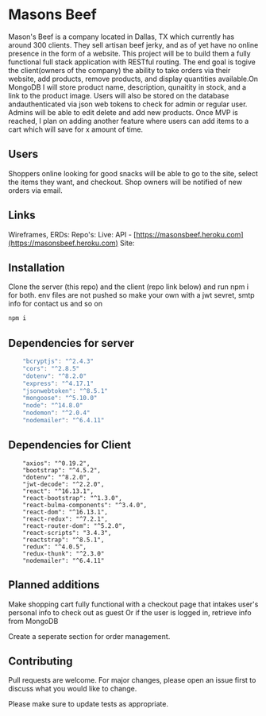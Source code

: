 # Masons Beef

Mason's Beef is a company located in Dallas, TX which currently has around 300 clients. They sell artisan beef jerky, and as of yet have no online presence in the form of a website. This project will be to build them a fully functional full stack application with RESTful routing. The end goal is togive the client(owners of the company) the ability to take orders via their website, add products, remove products, and display quantities available.On MongoDB I will store product name, description, qunaitity in stock, and a link to the product image. Users will also be stored on the database andauthenticated via json web tokens to check for admin or regular user. Admins will be able to edit delete and add new products. Once MVP is reached, I
plan on adding another feature where users can add items to a cart which will save for x amount of time.

## Users
Shoppers online looking for good snacks will be able to go to the site, select the items they want, and checkout.
Shop owners will be notified of new orders via email.

## Links

Wireframes, ERDs:
Repo's:
Live:
API - [https://masonsbeef.heroku.com](https://masonsbeef.heroku.com)
Site:

## Installation

Clone the server (this repo) and the client (repo link below) and run npm i for both.
env files are not pushed so make your own with a jwt sevret, smtp info for contact us and so on

```bash
npm i
```

## Dependencies for server

```javascript
    "bcryptjs": "^2.4.3"
    "cors": "^2.8.5"
    "dotenv": "^8.2.0"
    "express": "^4.17.1"
    "jsonwebtoken": "^8.5.1"
    "mongoose": "^5.10.0"
    "node": "^14.8.0"
    "nodemon": "^2.0.4"
    "nodemailer": "^6.4.11"
```
## Dependencies for Client

```
    "axios": "^0.19.2",
    "bootstrap": "^4.5.2",
    "dotenv": "^8.2.0",
    "jwt-decode": "^2.2.0",
    "react": "^16.13.1",
    "react-bootstrap": "^1.3.0",
    "react-bulma-components": "^3.4.0",
    "react-dom": "^16.13.1",
    "react-redux": "^7.2.1",
    "react-router-dom": "^5.2.0",
    "react-scripts": "3.4.3",
    "reactstrap": "^8.5.1",
    "redux": "^4.0.5",
    "redux-thunk": "^2.3.0"
    "nodemailer": "^6.4.11"
```

## Planned additions
Make shopping cart fully functional with a checkout page that intakes user's personal info to check out as guest
Or if the user is logged in, retrieve info from MongoDB

Create a seperate section for order management.

## Contributing
Pull requests are welcome. For major changes, please open an issue first to discuss what you would like to change.

Please make sure to update tests as appropriate.
